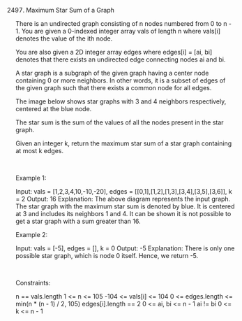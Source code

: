 2497. Maximum Star Sum of a Graph

There is an undirected graph consisting of n nodes numbered from 0 to n - 1. You are given a 0-indexed integer array vals of length n where vals[i] denotes the value of the ith node.

You are also given a 2D integer array edges where edges[i] = [ai, bi] denotes that there exists an undirected edge connecting nodes ai and bi.

A star graph is a subgraph of the given graph having a center node containing 0 or more neighbors. In other words, it is a subset of edges of the given graph such that there exists a common node for all edges.

The image below shows star graphs with 3 and 4 neighbors respectively, centered at the blue node.

The star sum is the sum of the values of all the nodes present in the star graph.

Given an integer k, return the maximum star sum of a star graph containing at most k edges.

 

Example 1:

Input: vals = [1,2,3,4,10,-10,-20], edges = [[0,1],[1,2],[1,3],[3,4],[3,5],[3,6]], k = 2
Output: 16
Explanation: The above diagram represents the input graph.
The star graph with the maximum star sum is denoted by blue. It is centered at 3 and includes its neighbors 1 and 4.
It can be shown it is not possible to get a star graph with a sum greater than 16.


Example 2:

Input: vals = [-5], edges = [], k = 0
Output: -5
Explanation: There is only one possible star graph, which is node 0 itself.
Hence, we return -5.


 

Constraints:

n == vals.length
1 <= n <= 105
-104 <= vals[i] <= 104
0 <= edges.length <= min(n * (n - 1) / 2, 105)
edges[i].length == 2
0 <= ai, bi <= n - 1
ai != bi
0 <= k <= n - 1